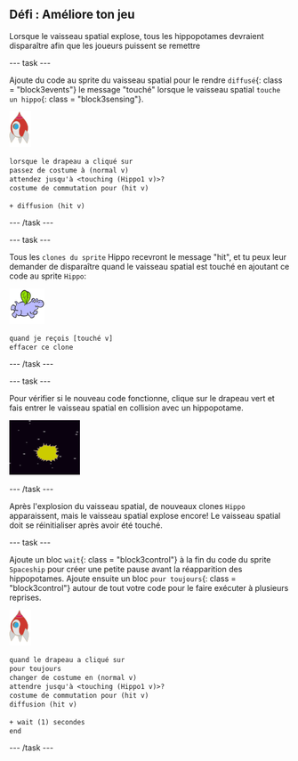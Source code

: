 ## Défi : Améliore ton jeu

Lorsque le vaisseau spatial explose, tous les hippopotames devraient disparaître afin que les joueurs puissent se remettre

\--- task \---

Ajoute du code au sprite du vaisseau spatial pour le rendre `diffusé`{: class = "block3events"} le message "touché" lorsque le vaisseau spatial `touche un hippo`{: class = "block3sensing"}.

![sprite de roquette](images/rocket-sprite.png)

```blocks3
lorsque le drapeau a cliqué sur
passez de costume à (normal v)
attendez jusqu'à <touching (Hippo1 v)>?
costume de commutation pour (hit v)

+ diffusion (hit v)
```

\--- /task \---

\--- task \---

Tous les `clones du sprite` Hippo recevront le message "hit", et tu peux leur demander de disparaître quand le vaisseau spatial est touché en ajoutant ce code au sprite `Hippo`:

![hippo sprite](images/hippo-sprite.png)

```blocks3
quand je reçois [touché v]
effacer ce clone
```

\--- /task \---

\--- task \---

Pour vérifier si le nouveau code fonctionne, clique sur le drapeau vert et fais entrer le vaisseau spatial en collision avec un hippopotame.

![capture d'écran](images/invaders-hippo-collide.png)

\--- /task \---

Après l'explosion du vaisseau spatial, de nouveaux clones `Hippo` apparaissent, mais le vaisseau spatial explose encore! Le vaisseau spatial doit se réinitialiser après avoir été touché.

\--- task \---

Ajoute un bloc `wait`{: class = "block3control"} à la fin du code du sprite `Spaceship` pour créer une petite pause avant la réapparition des hippopotames. Ajoute ensuite un bloc `pour toujours`{: class = "block3control"} autour de tout votre code pour le faire exécuter à plusieurs reprises.

![sprite de roquette](images/rocket-sprite.png)

```blocks3
quand le drapeau a cliqué sur
pour toujours
changer de costume en (normal v)
attendre jusqu'à <touching (Hippo1 v)>?
costume de commutation pour (hit v)
diffusion (hit v)

+ wait (1) secondes
end
```

\--- /task \---